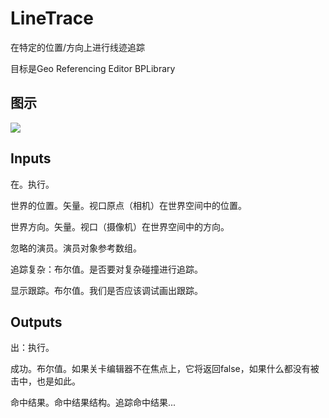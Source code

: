 # LineTrace

在特定的位置/方向上进行线迹追踪

目标是Geo Referencing Editor BPLibrary

## 图示

![]($-20221218-19144167.png)

## Inputs

在。执行。

世界的位置。矢量。视口原点（相机）在世界空间中的位置。

世界方向。矢量。视口（摄像机）在世界空间中的方向。

忽略的演员。演员对象参考数组。

追踪复杂：布尔值。是否要对复杂碰撞进行追踪。

显示跟踪。布尔值。我们是否应该调试画出跟踪。  

## Outputs

出：执行。

成功。布尔值。如果关卡编辑器不在焦点上，它将返回false，如果什么都没有被击中，也是如此。

命中结果。命中结果结构。追踪命中结果...
